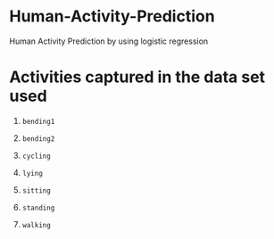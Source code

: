 # Human-Activity-Prediction
Human Activity Prediction by using logistic regression 

# Activities captured in the data set used

1.     bending1
2.     bending2
3.     cycling
4.     lying
5.     sitting
6.     standing
7.     walking
